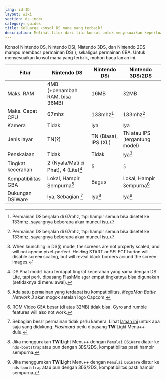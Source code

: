 ```yaml
---
lang: id-ID
layout: wiki
section: ds-index
category: guides
title: Keluarga konsol DS mana yang terbaik?
description: Melihat fitur dari tiap konsol untuk menyesuaikan keperluan bermain DS(i) terbaik
---
```


Konsol Nintendo DS, Nintendo DSi, Nintendo 3DS, dan Nintendo 2DS mampu membaca permainan DS(i), sekaligus permainan GBA. Untuk menyesuaikan konsol mana yang terbaik, mohon baca laman ini.

| Fitur                           | Nintendo DS                                       | Nintendo DSi                                               | Nintendo 3DS/2DS                                  |
| ------------------------------- | ------------------------------------------------- | ---------------------------------------------------------- | ------------------------------------------------- |
| Maks. RAM       | 4MB (+penambah RAM, bisa 36MB) | 16MB                                                       | 32MB                                              |
| Maks. Cepat CPU | 67mhz                                             | 133mhz[^1]                                                 | 133mhz[^1]                                        |
| Kamera                          | Tidak                                             | Iya                                                        | Iya                                               |
| Jenis layar                     | TN(?)                          | TN (Biasa), IPS (XL) | TN atau IPS (tergantung model) |
| Penskalaan                      | Tidak                                             | Tidak                                                      | Iya[^2]                                           |
| Tingkat kecerahan               | 2 (Nyala/Mati di Phat), 4 (Lite)[^3]              | 5                                                          | 5                                                 |
| Kompatibilitas GBA              | Lokal, Hampir Sempurna[^4]                        | Bagus                                                      | Lokal, Hampir Sempurna[^5]                        |
| Dukungan DSiWare                | Iya, Sebagian [^6]                                | Iya[^7]                                                    | Iya[^7]                                           |

[^1]: Permainan DS berjalan di 67mhz, tapi hampir semua bisa disetel ke 133mhz, sayangnya beberapa akan muncul isu.

[^2]: When launching in DS(i) mode, the screens are not properly scaled, and will not appear pixel-perfect. Holding START or SELECT button will disable screen scaling, but will reveal black borders around the screen images.

[^3]: DS Phat model baru terdapat tingkat kecerahan yang sama dengan DS Lite, tapi perlu dipasang FlashMe agar empat tingkatnya bisa digunakan (setidaknya di menu awal).

[^4]: Ada satu permainan yang terdapat isu kompatibilitas, _MegaMan Battle Network 3_ akan mogok setelah logo Capcom.

[^5]: ROM Video GBA besar (di atas 32MB) tidak bisa. Gyro and rumble features will also not work.

[^6]: Sebagian besar permainan tidak perlu kamera. Lihat [laman ini](https://github.com/DS-Homebrew/TWiLightMenu/blob/master/universal/include/compatibleDSiWareMap.h) untuk apa saja yang didukung. <i>Flashcard</i> perlu dipasang **TW**i**L**ight Menu++ dulu.

[^7]: Jika menggunakan **TW**i**L**ight Menu++ dengan `Pemulai DSiWare` diatur ke `nds-bootstrap` atau pun dengan 3DS/2DS, kompatibilitas pasti hampir sempurna.
